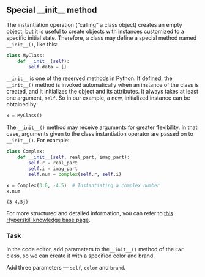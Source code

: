 ## Special &#95;&#95;init&#95;&#95; method

The instantiation operation (“calling” a class object) creates an empty object, 
but it is useful to create objects with instances customized to a specific 
initial state. Therefore, a class may define a special method named `__init__()`, 
like this:

```python
class MyClass:
    def __init__(self):
        self.data = []
```
`__init__` is one of the reserved methods in Python. If defined, the `__init__()` 
method is invoked automatically when an instance of the class is created,
and it initializes the object and its attributes. It always takes at least
one argument, `self`. So in our example, 
a new, initialized instance can be obtained by:

```python
x = MyClass()
```
The `__init__()` method may receive arguments for greater flexibility. 
In that case, arguments given to the class instantiation operator are passed 
on to `__init__()`. For example:
```python
class Complex:
    def __init__(self, real_part, imag_part):
        self.r = real_part
        self.i = imag_part
        self.num = complex(self.r, self.i)

x = Complex(3.0, -4.5)  # Instantiating a complex number
x.num
```
```text
(3-4.5j)
```

For more structured and detailed information, you can refer to [this Hyperskill knowledge base page](https://hyperskill.org/learn/step/6669#def-__init).

### Task
In the code editor, add parameters to the`__init__()` method of the `Car` class, so we can 
create it with a specified color and brand.  

<div class='hint'>Add three parameters &mdash; <code>self</code>, <code>color</code> and <code>brand</code>.</div>
